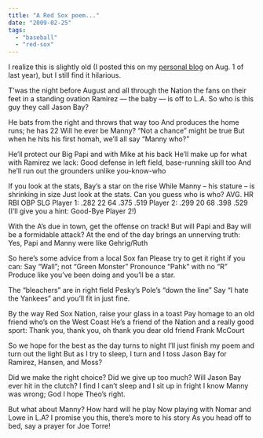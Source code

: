 ```yaml
---
title: "A Red Sox poem..."
date: "2009-02-25"
tags:
  - "baseball"
  - "red-sox"
---
```


I realize this is slightly old (I posted this on my [personal blog](http://themusicplaysyou.wordpress.com) on Aug. 1 of last year), but I still find it hilarious.

T’was the night before August and all through the Nation the fans on their feet in a standing ovation Ramirez — the baby — is off to L.A. So who is this guy they call Jason Bay?

He bats from the right and throws that way too And produces the home runs; he has 22 Will he ever be Manny? “Not a chance” might be true But when he hits his first homah, we’ll all say “Manny who?”

He’ll protect our Big Papi and with Mike at his back He’ll make up for what with Ramirez we lack: Good defense in left field, base-running skill too And he’ll run out the grounders unlike you-know-who

If you look at the stats, Bay’s a star on the rise While Manny – his stature – is shrinking in size Just look at the stats. Can you guess who is who? AVG. HR RBI OBP SLG Player 1: .282 22 64 .375 .519 Player 2: .299 20 68 .398 .529 (I’ll give you a hint: Good-Bye Player 2!)

With the A’s due in town, get the offense on track! But will Papi and Bay will be a formidable attack? At the end of the day brings an unnerving truth: Yes, Papi and Manny were like Gehrig/Ruth

So here’s some advice from a local Sox fan Please try to get it right if you can: Say “Wall”; not “Green Monster” Pronounce “Pahk” with no “R” Produce like you’ve been doing and you’ll be a star.

The “bleachers” are in right field Pesky’s Pole’s “down the line” Say “I hate the Yankees” and you’ll fit in just fine.

By the way Red Sox Nation, raise your glass in a toast Pay homage to an old friend who’s on the West Coast He’s a friend of the Nation and a really good sport: Thank you, thank you, oh thank you dear old friend Frank McCourt

So we hope for the best as the day turns to night I’ll just finish my poem and turn out the light But as I try to sleep, I turn and I toss Jason Bay for Ramirez, Hansen, and Moss?

Did we make the right choice? Did we give up too much? Will Jason Bay ever hit in the clutch? I find I can’t sleep and I sit up in fright I know Manny was wrong; God I hope Theo’s right.

But what about Manny? How hard will he play Now playing with Nomar and Lowe in L.A? I promise you this, there’s more to his story As you head off to bed, say a prayer for Joe Torre!
